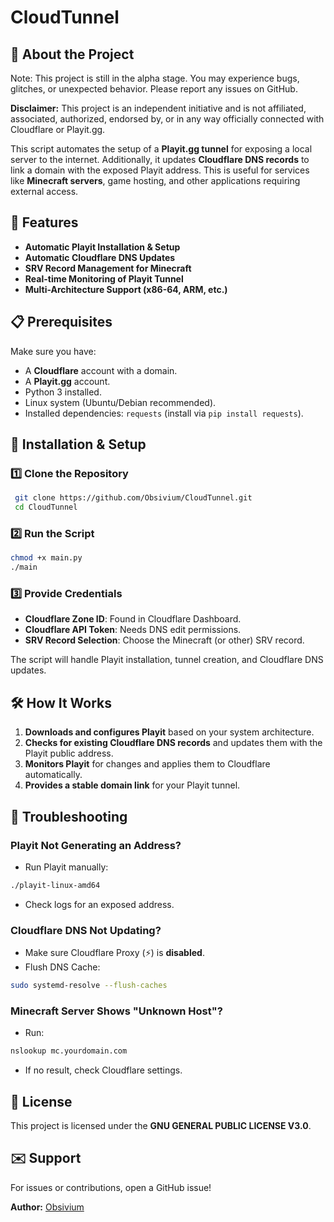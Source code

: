 # CloudTunnel

## 🚀 About the Project
Note: This project is still in the alpha stage. You may experience bugs, glitches, or unexpected behavior. Please report any issues on GitHub.

**Disclaimer:** This project is an independent initiative and is not affiliated, associated, authorized, endorsed by, or in any way officially connected with Cloudflare or Playit.gg.

This script automates the setup of a **Playit.gg tunnel** for exposing a local server to the internet. Additionally, it updates **Cloudflare DNS records** to link a domain with the exposed Playit address. This is useful for services like **Minecraft servers**, game hosting, and other applications requiring external access.

## 📌 Features
- **Automatic Playit Installation & Setup**
- **Automatic Cloudflare DNS Updates**
- **SRV Record Management for Minecraft**
- **Real-time Monitoring of Playit Tunnel**
- **Multi-Architecture Support (x86-64, ARM, etc.)**

## 📋 Prerequisites
Make sure you have:
- A **Cloudflare** account with a domain.
- A **Playit.gg** account.
- Python 3 installed.
- Linux system (Ubuntu/Debian recommended).
- Installed dependencies: `requests` (install via `pip install requests`).

## 🔧 Installation & Setup
### 1️⃣ Clone the Repository
```sh
 git clone https://github.com/Obsivium/CloudTunnel.git
 cd CloudTunnel
```

### 2️⃣ Run the Script
```sh
chmod +x main.py
./main
```

### 3️⃣ Provide Credentials
- **Cloudflare Zone ID**: Found in Cloudflare Dashboard.
- **Cloudflare API Token**: Needs DNS edit permissions.
- **SRV Record Selection**: Choose the Minecraft (or other) SRV record.

The script will handle Playit installation, tunnel creation, and Cloudflare DNS updates.

## 🛠 How It Works
1. **Downloads and configures Playit** based on your system architecture.
2. **Checks for existing Cloudflare DNS records** and updates them with the Playit public address.
3. **Monitors Playit** for changes and applies them to Cloudflare automatically.
4. **Provides a stable domain link** for your Playit tunnel.

## 🛑 Troubleshooting
### Playit Not Generating an Address?
- Run Playit manually:
```sh
./playit-linux-amd64
```
- Check logs for an exposed address.

### Cloudflare DNS Not Updating?
- Make sure Cloudflare Proxy (⚡) is **disabled**.
- Flush DNS Cache:
```sh
sudo systemd-resolve --flush-caches
```

### Minecraft Server Shows "Unknown Host"?
- Run:
```sh
nslookup mc.yourdomain.com
```
- If no result, check Cloudflare settings.

## 📜 License
This project is licensed under the **GNU GENERAL PUBLIC LICENSE V3.0**.

## ✉️ Support
For issues or contributions, open a GitHub issue!

**Author:** [Obsivium](https://github.com/Obsivium)

